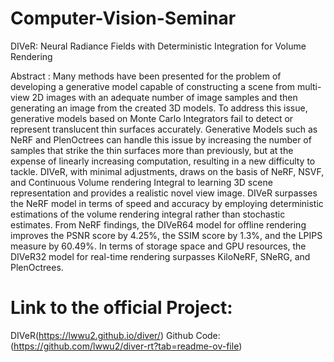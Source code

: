 # Computer-Vision-Seminar
DIVeR: Neural Radiance Fields with 
Deterministic Integration for Volume Rendering

Abstract :
Many methods have been presented for the problem of developing a generative
model capable of constructing a scene from multi-view 2D images with an adequate
number of image samples and then generating an image from the created 3D models.
To address this issue, generative models based on Monte Carlo Integrators fail
to detect or represent translucent thin surfaces accurately. Generative Models
such as NeRF and PlenOctrees can handle this issue by increasing the number of
samples that strike the thin surfaces more than previously, but at the expense of
linearly increasing computation, resulting in a new difficulty to tackle. DIVeR, with
minimal adjustments, draws on the basis of NeRF, NSVF, and Continuous
Volume rendering Integral to learning 3D scene representation and provides a
realistic novel view image. DIVeR surpasses the NeRF model in terms of speed
and accuracy by employing deterministic estimations of the volume rendering
integral rather than stochastic estimates. From NeRF findings, the DIVeR64 model
for offline rendering improves the PSNR score by 4.25%, the SSIM score by
1.3%, and the LPIPS measure by 60.49%. In terms of storage space and GPU
resources, the DIVeR32 model for real-time rendering surpasses KiloNeRF,
SNeRG, and PlenOctrees.

# Link to the official Project:
DIVeR(https://lwwu2.github.io/diver/)
Github Code:(https://github.com/lwwu2/diver-rt?tab=readme-ov-file)
